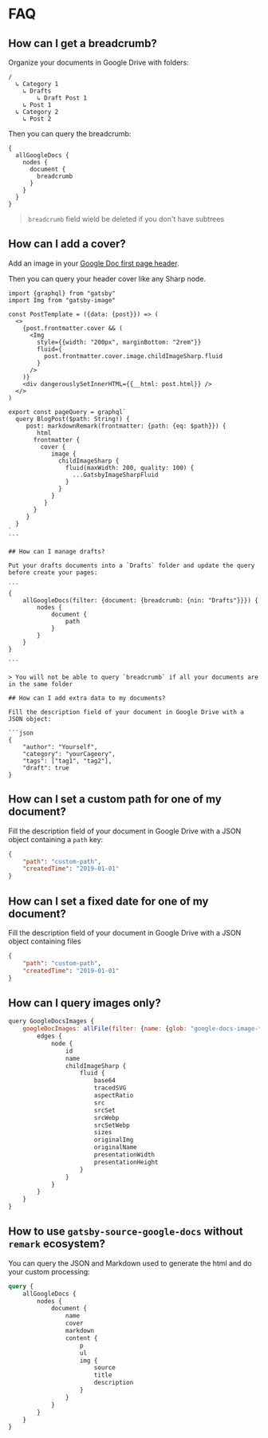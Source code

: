 # FAQ

## How can I get a breadcrumb?

Organize your documents in Google Drive with folders:

```
/
  ↳ Category 1
    ↳ Drafts
        ↳ Draft Post 1
    ↳ Post 1
  ↳ Category 2
    ↳ Post 2
```

Then you can query the breadcrumb:

```
{
  allGoogleDocs {
    nodes {
      document {
        breadcrumb
      }
    }
  }
}

```

> `breadcrumb` field wield be deleted if you don't have subtrees

## How can I add a cover?

Add an image in your [Google Doc first page header](https://support.google.com/docs/answer/86629).

Then you can query your header cover like any Sharp node.

````
import {graphql} from "gatsby"
import Img from "gatsby-image"

const PostTemplate = ({data: {post}}) => (
  <>
    {post.frontmatter.cover && (
      <Img
        style={{width: "200px", marginBottom: "2rem"}}
        fluid={
          post.frontmatter.cover.image.childImageSharp.fluid
        }
      />
    )}
    <div dangerouslySetInnerHTML={{__html: post.html}} />
  </>
)

export const pageQuery = graphql`
  query BlogPost($path: String!) {
     post: markdownRemark(frontmatter: {path: {eq: $path}}) {
        html
       frontmatter {
         cover {
            image {
              childImageSharp {
                fluid(maxWidth: 200, quality: 100) {
                  ...GatsbyImageSharpFluid
                }
              }
            }
          }
       }
     }
  }
`
```

## How can I manage drafts?

Put your drafts documents into a `Drafts` folder and update the query before create your pages:

```
{
    allGoogleDocs(filter: {document: {breadcrumb: {nin: "Drafts"}}}) {
        nodes {
            document {
                path
            }
        }
    }
}

```

> You will not be able to query `breadcrumb` if all your documents are in the same folder

## How can I add extra data to my documents?

Fill the description field of your document in Google Drive with a JSON object:

```json
{
    "author": "Yourself",
    "category": "yourCageory",
    "tags": ["tag1", "tag2"],
    "draft": true
}
````

## How can I set a custom path for one of my document?

Fill the description field of your document in Google Drive with a JSON object containing a `path` key:

```json
{
    "path": "custom-path",
    "createdTime": "2019-01-01"
}
```

## How can I set a fixed date for one of my document?

Fill the description field of your document in Google Drive with a JSON object containing files

```json
{
    "path": "custom-path",
    "createdTime": "2019-01-01"
}
```

## How can I query images only?

```js
query GoogleDocsImages {
    googleDocImages: allFile(filter: {name: {glob: "google-docs-image-**"}}) {
        edges {
            node {
                id
                name
                childImageSharp {
                    fluid {
                        base64
                        tracedSVG
                        aspectRatio
                        src
                        srcSet
                        srcWebp
                        srcSetWebp
                        sizes
                        originalImg
                        originalName
                        presentationWidth
                        presentationHeight
                    }
                }
            }
        }
    }
}
```

## How to use `gatsby-source-google-docs` without `remark` ecosystem?

You can query the JSON and Markdown used to generate the html and do your custom processing:

```graphql
query {
    allGoogleDocs {
        nodes {
            document {
                name
                cover
                markdown
                content {
                    p
                    ul
                    img {
                        source
                        title
                        description
                    }
                }
            }
        }
    }
}
```
